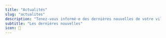 ```yaml
---
title: "Actualités"
slug: "actualites"
description: "Tenez-vous informé·e des dernières nouvelles de votre village"
subtitle: "Les dernières nouvelles"
icon: 📢
---
```

